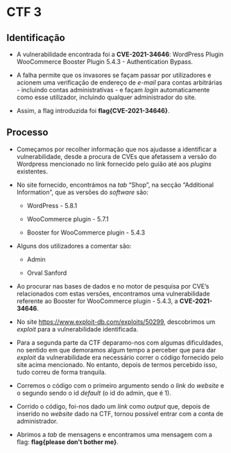 # CTF 3

## Identificação 

* A vulnerabilidade encontrada foi a **CVE-2021-34646**: WordPress Plugin WooCommerce Booster Plugin 5.4.3 - Authentication Bypass. 

* A falha permite que os invasores se façam passar por utilizadores e acionem uma verificação de endereço de *e-mail* para contas arbitrárias - incluindo contas administrativas - e façam *login* automaticamente como esse utilizador, incluindo qualquer administrador do site. 

* Assim, a flag introduzida foi **flag{CVE-2021-34646}**.

## Processo 

* Começamos por recolher informação que nos ajudasse a identificar a vulnerabilidade, desde a procura de CVEs que afetassem a versão do Wordpress mencionado no link fornecido pelo guião até aos *plugins* existentes. 

* No site fornecido, encontrámos na *tab* “Shop”, na secção “Additional Information”, que as versões do *software* são: 

    * WordPress - 5.8.1 

    * WooCommerce plugin - 5.7.1 

    * Booster for WooCommerce plugin - 5.4.3 

* Alguns dos utilizadores a comentar são: 

    * Admin 

    * Orval Sanford 

* Ao procurar nas bases de dados e no motor de pesquisa por CVE’s relacionados com estas versões, encontramos uma vulnerabilidade referente ao Booster for WooCommerce plugin - 5.4.3, a **CVE-2021-34646**.

* No site https://www.exploit-db.com/exploits/50299, descobrimos um *exploit* para a vulnerabilidade identificada.

* Para a segunda parte da CTF deparamo-nos com algumas dificuldades, no sentido em que demoramos algum tempo a perceber que para dar *exploit* da vulnerabilidade era necessário correr o código fornecido pelo site acima mencionado. No entanto, depois de termos percebido isso, tudo correu de forma tranquila. 

* Corremos o código com o primeiro argumento sendo o *link* do *website* e o segundo sendo o id *default* (o id do admin, que é 1). 

* Corrido o código, foi-nos dado um *link* como *output* que, depois de inserido no *website* dado na CTF, tornou possível entrar com a conta de administrador. 

* Abrimos a *tab* de mensagens e encontramos uma mensagem com a flag: **flag{please don't bother me}**.